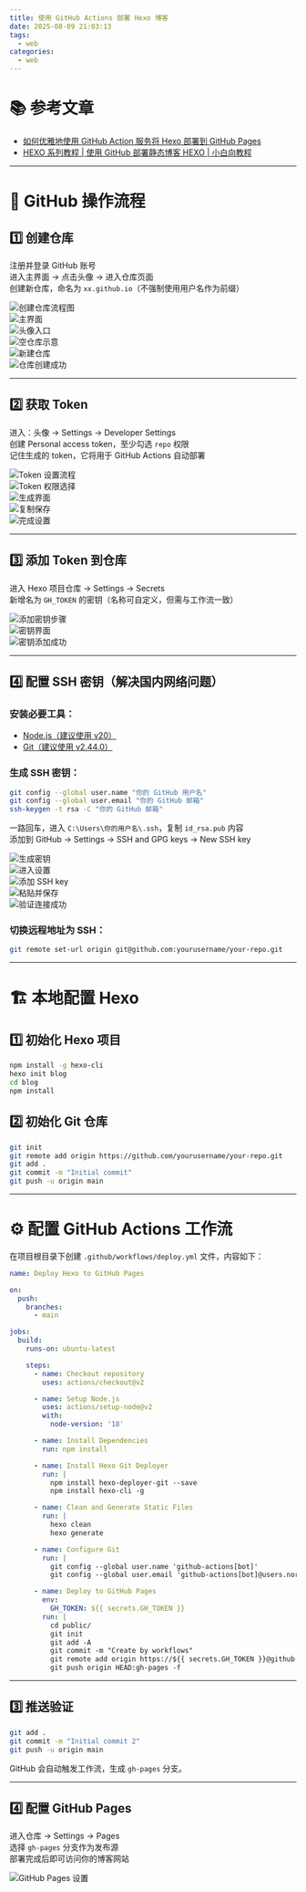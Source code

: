 ```yaml
---
title: 使用 GitHub Actions 部署 Hexo 博客
date: 2025-08-09 21:03:13
tags: 
  - web
categories: 
  - web
---
```


# 📚 参考文章

- [如何优雅地使用 GitHub Action 服务将 Hexo 部署到 GitHub Pages](https://xiamu-ssr.github.io/Hexo/2024/06/19/2024-H1/2024-06-19-12-31-52/)
- [HEXO 系列教程 | 使用 GitHub 部署静态博客 HEXO | 小白向教程](https://tech.yemengstar.com/hexo-tutorial-deploy-githubpages-beginner/)

---

# 🐙 GitHub 操作流程

## 1️⃣ 创建仓库

注册并登录 GitHub 账号  
进入主界面 → 点击头像 → 进入仓库页面  
创建新仓库，命名为 `xx.github.io`（不强制使用用户名作为前缀）

![创建仓库流程图](https://tp.999845.xyz/img/2025/08/c18cf2fc9a17c4f8914679a3afb8796a.PNG)  
![主界面](https://tp.999845.xyz/img/2025/08/2e7707f806fb27341d28205d89ebf774.PNG)  
![头像入口](https://tp.999845.xyz/img/2025/08/7b9c25c6bb5644aa90d0d18d3e2434f3.PNG)  
![空仓库示意](https://tp.999845.xyz/img/2025/08/e1857b9b48c9dbc5f1cdffb1e8052e5e.PNG)  
![新建仓库](https://tp.999845.xyz/img/2025/08/c2b0312dd143b87403b858d783874bcc.PNG)  
![仓库创建成功](https://tp.999845.xyz/img/2025/08/772d01a4d2879365464fd77059a0ae70.PNG)

---

## 2️⃣ 获取 Token

进入：头像 → Settings → Developer Settings  
创建 Personal access token，至少勾选 `repo` 权限  
记住生成的 token，它将用于 GitHub Actions 自动部署

![Token 设置流程](https://tp.999845.xyz/img/2025/08/7bd95598afdac1fbd7040ef3c8a93d26.PNG)  
![Token 权限选择](https://tp.999845.xyz/img/2025/08/e71257f127f1157e231922b544b85b15.PNG)  
![生成界面](https://tp.999845.xyz/img/2025/08/777d2a4b4f81d35240823e175031dcfc.PNG)  
![复制保存](https://tp.999845.xyz/img/2025/08/a808a7117aacf10491bf7ab37216f765.PNG)  
![完成设置](https://tp.999845.xyz/img/2025/08/bbf57daed6fcf1890239c8422c55f0ea.PNG)

---

## 3️⃣ 添加 Token 到仓库

进入 Hexo 项目仓库 → Settings → Secrets  
新增名为 `GH_TOKEN` 的密钥（名称可自定义，但需与工作流一致）

![添加密钥步骤](https://tp.999845.xyz/img/2025/08/828b38eaf9f26feabfad45bf0ea01119.PNG)  
![密钥界面](https://tp.999845.xyz/img/2025/08/f2f8731b306ec2e411d118faea47d41f.PNG)  
![密钥添加成功](https://tp.999845.xyz/img/2025/08/e2650bdd0521a79f5fb31f595f5b2ff1.PNG)

---

## 4️⃣ 配置 SSH 密钥（解决国内网络问题）

### 安装必要工具：

- [Node.js（建议使用 v20）](https://nodejs.org/en)  
- [Git（建议使用 v2.44.0）](https://github.com/git-for-windows/git/releases/download/v2.44.0.windows.1/Git-2.44.0-64-bit.exe)

### 生成 SSH 密钥：

```bash
git config --global user.name "你的 GitHub 用户名"
git config --global user.email "你的 GitHub 邮箱"
ssh-keygen -t rsa -C "你的 GitHub 邮箱"
```

一路回车，进入 `C:\Users\你的用户名\.ssh`，复制 `id_rsa.pub` 内容  
添加到 GitHub → Settings → SSH and GPG keys → New SSH key

![生成密钥](https://tp.999845.xyz/img/2025/08/6184740d710eb99d406e930fbb42fca4.PNG)  
![进入设置](https://tp.999845.xyz/img/2025/08/fb9988d962cc5bd25b49af768fbf6b7d.png)  
![添加 SSH key](https://tp.999845.xyz/img/2025/08/d5902aff75ad97ba933596b7685665ec.png)  
![粘贴并保存](https://tp.999845.xyz/img/2025/08/f14834376fc7cf047eb0df227eebd2c9.png)  
![验证连接成功](https://tp.999845.xyz/img/2025/08/8074dc164fc7536ada5cb9c896ace329.png)

### 切换远程地址为 SSH：

```bash
git remote set-url origin git@github.com:yourusername/your-repo.git
```

---

# 🏗️ 本地配置 Hexo

## 1️⃣ 初始化 Hexo 项目

```bash
npm install -g hexo-cli
hexo init blog
cd blog
npm install
```

## 2️⃣ 初始化 Git 仓库

```bash
git init
git remote add origin https://github.com/yourusername/your-repo.git
git add .
git commit -m "Initial commit"
git push -u origin main
```

---

# ⚙️ 配置 GitHub Actions 工作流

在项目根目录下创建 `.github/workflows/deploy.yml` 文件，内容如下：

```yaml
name: Deploy Hexo to GitHub Pages

on:
  push:
    branches:
      - main

jobs:
  build:
    runs-on: ubuntu-latest

    steps:
      - name: Checkout repository
        uses: actions/checkout@v2

      - name: Setup Node.js
        uses: actions/setup-node@v2
        with:
          node-version: '18'

      - name: Install Dependencies
        run: npm install

      - name: Install Hexo Git Deployer
        run: |
          npm install hexo-deployer-git --save
          npm install hexo-cli -g

      - name: Clean and Generate Static Files
        run: |
          hexo clean
          hexo generate

      - name: Configure Git
        run: |
          git config --global user.name 'github-actions[bot]'
          git config --global user.email 'github-actions[bot]@users.noreply.github.com'

      - name: Deploy to GitHub Pages
        env:
          GH_TOKEN: ${{ secrets.GH_TOKEN }}
        run: |
          cd public/
          git init
          git add -A
          git commit -m "Create by workflows"
          git remote add origin https://${{ secrets.GH_TOKEN }}@github.com/yourusername/your-repo.git
          git push origin HEAD:gh-pages -f
```

---

## 3️⃣ 推送验证

```bash
git add .
git commit -m "Initial commit 2"
git push -u origin main
```

GitHub 会自动触发工作流，生成 `gh-pages` 分支。

---

## 4️⃣ 配置 GitHub Pages

进入仓库 → Settings → Pages  
选择 `gh-pages` 分支作为发布源  
部署完成后即可访问你的博客网站

![GitHub Pages 设置](https://tp.999845.xyz/img/2025/08/1f31c8f82d323f63190230a0f7eadb04.PNG)

